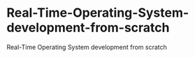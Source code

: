 # Real-Time-Operating-System-development-from-scratch
Real-Time Operating System development from scratch
